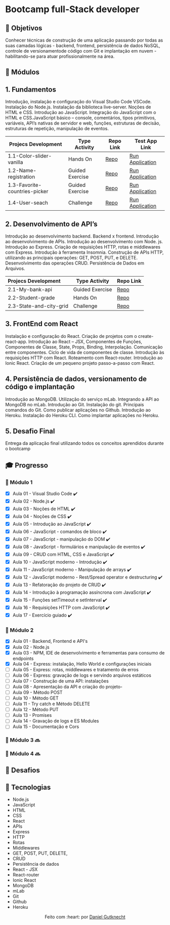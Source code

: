 # Bootcamp full-Stack developer

## :dart: Objetivos

Conhecer técnicas de construção de uma aplicação passando por todas as suas camadas lógicas - backend, frontend,
persistência de dados NoSQL, controle de versionamentode código com Git e implantação em nuvem - habilitando-se
para atuar profissionalmente na área.

## :book: Módulos

## 1. Fundamentos
Introdução, instalação e configuração do Visual Studio
Code VSCode. Instalação do Node.js. Instalação
da biblioteca live-server. Noções de HTML e CSS.
Introdução ao JavaScript. Integração do JavaScript
com o HTML e CSS.JavaScript básico – console,
comentários, tipos primitivos, variáveis, API’s nativas
de servidor e web, funções, estruturas de decisão,
estruturas de repetição, manipulação de eventos.

Projecs Development | Type Activity | Repo Link | Test App Link 
----------------------- | --------------- | ----------- | ----------------
1.1-Color-slider-vanilla |  Hands On | [Repo](https://github.com/danielgutknecht/IGTI-fullstack-bootcamp/tree/master/docs/1.1-Color-slider-vanilla) | [Run Application](https://danielgutknecht.github.io/IGTI-fullstack-bootcamp/1.1-Color-slider-vanilla/)
1.2-Name-registration |  Guided Exercise | [Repo](https://github.com/danielgutknecht/IGTI-fullstack-bootcamp/tree/master/docs/1.2-Name-registration) | [Run Application](https://danielgutknecht.github.io/IGTI-fullstack-bootcamp/1.2-Name-registration)
1.3-Favorite-countries-picker | Guided Exercise | [Repo](https://github.com/danielgutknecht/IGTI-fullstack-bootcamp/tree/master/docs/1.3-Favorite-countries-picker) | [Run Application ](https://danielgutknecht.github.io/IGTI-fullstack-bootcamp/1.3-Favorite-countries-picker)
1.4-User-seach | Challenge | [Repo](https://github.com/danielgutknecht/IGTI-fullstack-bootcamp/tree/master/docs/1.4-User-seach) | [Run Application](https://danielgutknecht.github.io/IGTI-fullstack-bootcamp/1.4-User-seach)

## 2. Desenvolvimento de API’s
Introdução ao desenvolvimento backend. Backend
x frontend. Introdução ao desenvolvimento de
APIs. Introdução ao desenvolvimento com Node.
js. Introdução ao Express. Criação de requisições
HTTP, rotas e middlewares com Express. Introdução
à ferramenta Insomnia. Construção de APIs HTTP,
utilizando as principais operações: GET, POST, PUT,
e DELETE. Desenvolvimento das operações CRUD.
Persistência de Dados em Arquivos.

| Projecs Development | Type Activity |  Repo Link 
 :----------------------- | ---------------- | ------------ 
2.1-My-bank-api | Guided Exercise | [Repo](https://github.com/danielgutknecht/IGTI-fullstack-bootcamp/tree/master/docs/2.1-My-bank-api) 
2.2-Student-grade | Hands On | [Repo](https://github.com/danielgutknecht/IGTI-fullstack-bootcamp/tree/master/docs/2.2-Student-grade)
2.3-State-and-city-grid | Challenge | [Repo](https://github.com/danielgutknecht/IGTI-fullstack-bootcamp/tree/master/docs/2.3-State-and-city-grid) 

## 3. FrontEnd com React
Instalação e configuração do React. Criação de projetos
com o create-react-app. Introdução ao React – JSX,
Componentes de Funções, Componentes de Classe,
State, Props, Binding, Interpolação. Comunicação entre
componentes. Ciclo de vida de componentes de classe.
Introdução às requisições HTTP com React. Roteamento
com React-router. Introdução ao Ionic React. Criação de
um pequeno projeto passo-a-passo com React.

## 4. Persistência de dados, versionamento de código e implantação
Introdução ao MongoDB. Utilização do serviço mLab.
Integrando a API ao MongoDB no mLab. Introdução ao
Git. Instalação do git. Principais comandos do Git. Como
publicar aplicações no Github. Introdução ao Heroku.
Instalação do Heroku CLI. Como implantar aplicações no
Heroku.

## 5. Desafio Final</b></h3>
Entrega da aplicação final utilizando todos os conceitos aprendidos durante o bootcamp

## :mortar_board: Progresso

### :closed_book: Módulo 1

- [x] Aula 01 - Visual Studio Code :heavy_check_mark:
- [x] Aula 02 - Node.js :heavy_check_mark:
- [x] Aula 03 - Noções de HTML :heavy_check_mark:
- [x] Aula 04 - Noções de CSS :heavy_check_mark:
- [x] Aula 05 - Introdução ao JavaScript :heavy_check_mark:
- [x] Aula 06 - JavaScript - comandos de bloco :heavy_check_mark:
- [x] Aula 07 - JavaScript - manipulação do DOM :heavy_check_mark:
- [x] Aula 08 - JavaScript - formulários e manipulação de eventos :heavy_check_mark:
- [x] Aula 09 - CRUD com HTML, CSS e JavaScript :heavy_check_mark:
- [x] Aula 10 - JavaScript moderno - Introdução :heavy_check_mark:
- [x] Aula 11 - JavaScript moderno - Manipulação de arrays :heavy_check_mark:
- [x] Aula 12 - JavaScript moderno - Rest/Spread operator e destructuring :heavy_check_mark:
- [x] Aula 13 - Refatoração do projeto de CRUD :heavy_check_mark:
- [x] Aula 14 - Introdução à programação assíncrona com JavaScript :heavy_check_mark:
- [x] Aula 15 - Funções setTimeout e setInterval :heavy_check_mark:
- [x] Aula 16 - Requisições HTTP com JavaScript :heavy_check_mark:
- [x] Aula 17 - Exercício guiado :heavy_check_mark:

### :green_book: Módulo 2

- [x] Aula 01 - Backend, Frontend e API's
- [x] Aula 02 - Node.js
- [x] Aula 03 - NPM, IDE de desenvolvimento e ferramentas para consumo de endpoints
- [x] Aula 04 - Express: instalação, Hello World e configurações iniciais
- [ ] Aula 05 - Express: rotas, middlewares e tratamento de erros
- [ ] Aula 06 - Express: gravação de logs e servindo arquivos estáticos
- [ ] Aula 07 - Construção de uma API: instalações
- [ ] Aula 08 - Apresentação da API e criação do projeto-
- [ ] Aula 09 - Método POST
- [ ] Aula 10 - Método GET
- [ ] Aula 11 - Try catch e Método DELETE
- [ ] Aula 12 - Método PUT
- [ ] Aula 13 - Promises
- [ ] Aula 14 - Gravação de logs e ES Modules
- [ ] Aula 15 - Documentação e Cors

### :blue_book: Módulo 3 :soon:

### :orange_book: Módulo 4 :soon:

## :triangular_flag_on_post: Desafios

## :rocket: Tecnologias

* Node.js
* JavaScript
* HTML
* CSS
* React
* APIs
* Express
* HTTP
* Rotas
* Middlewares
* GET, POST, PUT, DELETE,
* CRUD
* Persistência de dados
* React - JSX
* React-router
* Ionic React
* MongoDB
* mLab
* Git
* Github
* Heroku

<p align = "center">Feito com :heart: por <a href="https://linkedin.com/in/danielgutknecht">Daniel Gutknecht</a></p>